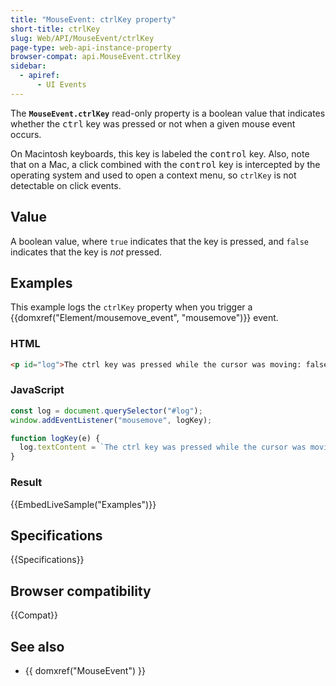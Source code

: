 ```yaml
---
title: "MouseEvent: ctrlKey property"
short-title: ctrlKey
slug: Web/API/MouseEvent/ctrlKey
page-type: web-api-instance-property
browser-compat: api.MouseEvent.ctrlKey
sidebar:
  - apiref:
      - UI Events
---
```


The **`MouseEvent.ctrlKey`** read-only property is a boolean value that indicates whether the <kbd>ctrl</kbd> key was pressed or not when a given mouse event occurs.

On Macintosh keyboards, this key is labeled the <kbd>control</kbd> key. Also, note that on a Mac, a click combined with the <kbd>control</kbd> key is intercepted by the operating system and used to open a context menu, so `ctrlKey` is not detectable on click events.

## Value

A boolean value, where `true` indicates that the key is pressed, and `false` indicates that the key is _not_ pressed.

## Examples

This example logs the `ctrlKey` property when you trigger a {{domxref("Element/mousemove_event", "mousemove")}} event.

### HTML

```html
<p id="log">The ctrl key was pressed while the cursor was moving: false</p>
```

### JavaScript

```js
const log = document.querySelector("#log");
window.addEventListener("mousemove", logKey);

function logKey(e) {
  log.textContent = `The ctrl key was pressed while the cursor was moving: ${e.ctrlKey}`;
}
```

### Result

{{EmbedLiveSample("Examples")}}

## Specifications

{{Specifications}}

## Browser compatibility

{{Compat}}

## See also

- {{ domxref("MouseEvent") }}
